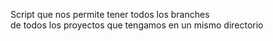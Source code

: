 Script que nos permite tener todos los branches  
de todos los proyectos que tengamos en un mismo directorio
